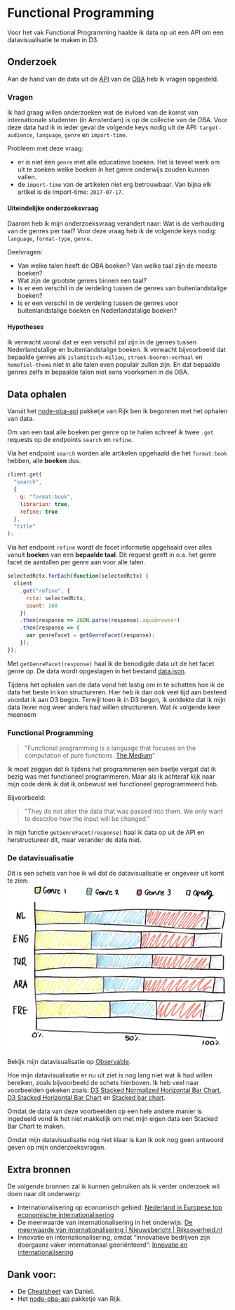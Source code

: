 # Functional Programming

Voor het vak Functional Programming haalde ik data op uit een API om een datavisualisatie te maken in D3.

## Onderzoek

Aan de hand van de data uit de [API](https://zoeken.oba.nl/api/v1/) van de [OBA](https://www.oba.nl) heb ik vragen opgesteld.

### Vragen

Ik had graag willen onderzoeken wat de invloed van de komst van internationale studenten (in Amsterdam) is op de collectie van de OBA. Voor deze data had ik in ieder geval de volgende keys nodig uit de API: `target-audience`, `language`, `genre` en `import-time`.

Probleem met deze vraag:

- er is niet één `genre` met alle educatieve boeken. Het is teveel werk om uit te zoeken welke boeken in het genre onderwijs zouden kunnen vallen.
- de `import-time` van de artikelen niet erg betrouwbaar. Van bijna elk artikel is de import-time: `2017-07-17`.

#### Uiteindelijke onderzoeksvraag

Daarom heb ik mijn onderzoeksvraag verandert naar: Wat is de verhouding van de genres per taal?
Voor deze vraag heb ik de volgende keys nodig: `language`, `format-type`, `genre.`

Deelvragen:

- Van welke talen heeft de OBA boeken? Van welke taal zijn de meeste boeken?
- Wat zijn de grootste genres binnen een taal?
- Is er een verschil in de verdeling tussen de genres van buitenlandstalige boeken?
- Is er een verschil in de verdeling tussen de genres voor buitenlandstalige boeken en Nederlandstalige boeken?

#### Hypotheses

Ik verwacht vooral dat er een verschil zal zijn in de genres tussen Nederlandstalige en buitenlandstalige boeken. Ik verwacht bijvoorbeeld dat bepaalde genres als `islamitisch-milieu`, `streek-boeren-verhaal` en `homofiel-thema` niet in alle talen even populair zullen zijn. En dat bepaalde genres zelfs in bepaalde talen niet eens voorkomen in de OBA.

## Data ophalen

Vanuit het [node-oba-api](https://github.com/rijkvanzanten/node-oba-api) pakketje van Rijk ben ik begonnen met het ophalen van data.

Om van een taal alle boeken per genre op te halen schreef ik twee `.get` requests op de endpoints `search` en `refine`.

Via het endpoint `search` worden alle artikelen opgehaald die het `format:book` hebben, alle **boeken** dus.

```javascript
client.get(
  "search",
  {
    q: "format:book",
    librarian: true,
    refine: true
  },
  "title"
);
```

Via het endpoint `refine` wordt de facet informatie opgehaald over alles vanuit **boeken** van een **bepaalde taal**. Dit request geeft in o.a. het genre facet de aantallen per genre aan voor alle talen.

```javascript
selectedRctx.forEach(function(selectedRctx) {
  client
    .get("refine", {
      rctx: selectedRctx,
      count: 100
    })
    .then(response => JSON.parse(response).aquabrowser)
    .then(response => {
      var genreFacet = getGenreFacet(response);
    });
});
```

Met `getGenreFacet(response)` haal ik de benodigde data uit de het facet genre op. De data wordt opgeslagen in het bestand [data.json](https://github.com/sterrevangeest/functional-programming/blob/master/data.json).

Tijdens het ophalen van de data vond het lastig om in te schatten hoe ik de data het beste in kon structureren. Hier heb ik dan ook veel tijd aan besteed voordat ik aan D3 begon. Terwijl toen ik in D3 begon, ik ontdekte dat ik mijn data liever nog weer anders had willen structureren. Wat ik volgende keer meeneem

### Functional Programming

> "Functional programming is a language that focuses on the computation of pure functions. [The Medium](https://medium.com/@sho.miyata.1/the-object-oriented-programming-vs-functional-programming-debate-in-a-beginner-friendly-nutshell-24fb6f8625cc)"

Ik moet zeggen dat ik tijdens het programmeren een beetje vergat dat ik bezig was met functioneel programmeren. Maar als ik achteraf kijk naar mijn code denk ik dat ik onbewust wel functioneel geprogrammeerd heb.

Bijvoorbeeld:

> "They do not alter the data that was passed into them. We only want to describe how the input will be changed."

In mijn functie `getGenreFacet(response)` haal ik data op uit de API en herstructureer dit, maar verander de data niet.

### De datavisualisatie

Dit is een schets van hoe ik wil dat de datavisualisatie er ongeveer uit komt te zien:
![schets](schetsDatavis.png)

Bekijk mijn datavisualisatie op [Observable](https://beta.observablehq.com/@sterrevangeest/functional-programming).

Hoe mijn datavisualisatie er nu uit ziet is nog lang niet wat ik had willen bereiken, zoals bijvoorbeeld de schets hierboven. Ik heb veel naar voorbeelden gekeken zoals: [D3 Stacked Normalized Horizontal Bar Chart](https://beta.observablehq.com/@mbostock/d3-stacked-normalized-horizontal-bar-chart), [D3 Stacked Horizontal Bar Chart](https://beta.observablehq.com/@mbostock/d3-stacked-horizontal-bar-chart) en [Stacked bar chart](https://beta.observablehq.com/@miralemd/picasso-js-stacked-bar-chart).

Omdat de data van deze voorbeelden op een hele andere manier is ingedeeld vond ik het niet makkelijk om met mijn eigen data een Stacked Bar Chart te maken.

Omdat mijn datavisualisatie nog niet klaar is kan ik ook nog geen antwoord geven op mijn onderzoeksvragen.

## Extra bronnen

De volgende bronnen zal ik kunnen gebruiken als ik verder onderzoek wil doen naar dit onderwerp:

- Internationalisering op economisch gebied: [Nederland in Europese top economische internationalisering](https://www.cbs.nl/nl-nl/achtergrond/2014/38/nederland-in-europese-top-economische-internationalisering)
- De meerwaarde van internationalisering in het onderwijs: [De meerwaarde van internationalisering | Nieuwsbericht | Rijksoverheid.nl](https://www.rijksoverheid.nl/actueel/nieuws/2018/06/04/de-meerwaarde-van-internationalisering)
- Innovatie en internationalisering, omdat “innovatieve bedrijven
  zijn doorgaans vaker internationaal georiënteerd”: [Innovatie en internationalisering](https://www.cbs.nl/nl-nl/achtergrond/2018/13/innovatie-en-internationalisering)

## Dank voor:

- De [Cheatsheet](https://github.com/DanielvandeVelde/functional-programming#cheatsheet) van Daniel.
- Het [node-oba-api](https://github.com/rijkvanzanten/node-oba-api) pakketje van Rijk.
